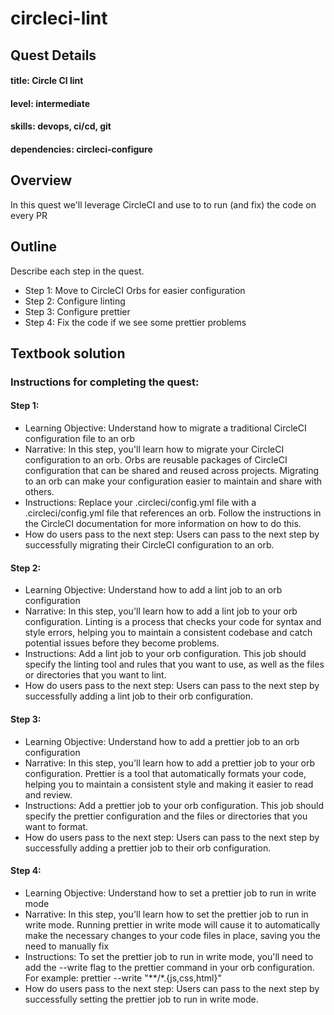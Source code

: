 # circleci-lint

## Quest Details 
#### title: Circle CI lint
#### level: intermediate
#### skills: devops, ci/cd, git
#### dependencies: circleci-configure


## Overview 
In this quest we'll leverage CircleCI and use to to run (and fix) the code on every PR


## Outline
Describe each step in the quest. 
- Step 1: Move to CircleCI Orbs for easier configuration
- Step 2: Configure linting
- Step 3: Configure prettier
- Step 4: Fix the code if we see some prettier problems


## Textbook solution

### Instructions for completing the quest: 
#### Step 1: 
- Learning Objective: Understand how to migrate a traditional CircleCI configuration file to an orb
- Narrative: In this step, you'll learn how to migrate your CircleCI configuration to an orb. Orbs are reusable packages of CircleCI configuration that can be shared and reused across projects. Migrating to an orb can make your configuration easier to maintain and share with others.
- Instructions: Replace your .circleci/config.yml file with a .circleci/config.yml file that references an orb. Follow the instructions in the CircleCI documentation for more information on how to do this.
- How do users pass to the next step: Users can pass to the next step by successfully migrating their CircleCI configuration to an orb.

#### Step 2: 
- Learning Objective: Understand how to add a lint job to an orb configuration
- Narrative: In this step, you'll learn how to add a lint job to your orb configuration. Linting is a process that checks your code for syntax and style errors, helping you to maintain a consistent codebase and catch potential issues before they become problems.
- Instructions: Add a lint job to your orb configuration. This job should specify the linting tool and rules that you want to use, as well as the files or directories that you want to lint.
- How do users pass to the next step: Users can pass to the next step by successfully adding a lint job to their orb configuration.

#### Step 3:
- Learning Objective: Understand how to add a prettier job to an orb configuration
- Narrative: In this step, you'll learn how to add a prettier job to your orb configuration. Prettier is a tool that automatically formats your code, helping you to maintain a consistent style and making it easier to read and review.
- Instructions: Add a prettier job to your orb configuration. This job should specify the prettier configuration and the files or directories that you want to format.
- How do users pass to the next step: Users can pass to the next step by successfully adding a prettier job to their orb configuration.

#### Step 4:
- Learning Objective: Understand how to set a prettier job to run in write mode
- Narrative: In this step, you'll learn how to set the prettier job to run in write mode. Running prettier in write mode will cause it to automatically make the necessary changes to your code files in place, saving you the need to manually fix
- Instructions: To set the prettier job to run in write mode, you'll need to add the --write flag to the prettier command in your orb configuration. For example: prettier --write "**/*.{js,css,html}"
- How do users pass to the next step: Users can pass to the next step by successfully setting the prettier job to run in write mode.
